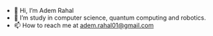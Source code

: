 - 👋 Hi, I’m Adem Rahal
- 👀 I’m study in computer science, quantum computing and robotics.
- 📫 How to reach me at adem.rahal01@gmail.com

<!---
Adem-rahal/Adem-rahal is a ✨ special ✨ repository because its `README.md` (this file) appears on your GitHub profile.
You can click the Preview link to take a look at your changes.
--->
